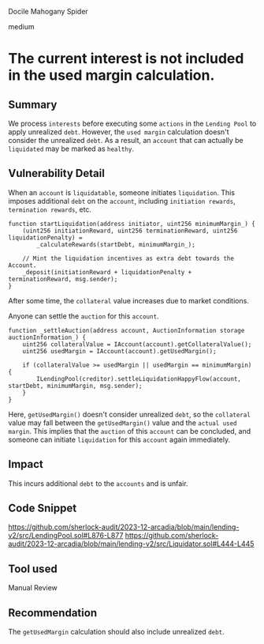 Docile Mahogany Spider

medium

# The current interest is not included in the used margin calculation.

## Summary
We process `interests` before executing some `actions` in the `Lending Pool` to apply unrealized `debt`. 
However, the `used margin` calculation doesn't consider the unrealized `debt`.
As a result, an `account` that can actually be `liquidated` may be marked as `healthy`.
## Vulnerability Detail
When an `account` is `liquidatable`, someone initiates `liquidation`. 
This imposes additional `debt` on the `account`, including `initiation rewards`, `termination rewards`, etc.
```solidity
function startLiquidation(address initiator, uint256 minimumMargin_) {
    (uint256 initiationReward, uint256 terminationReward, uint256 liquidationPenalty) =
        _calculateRewards(startDebt, minimumMargin_);

    // Mint the liquidation incentives as extra debt towards the Account.
    _deposit(initiationReward + liquidationPenalty + terminationReward, msg.sender);
}
```
After some time, the `collateral` value increases due to market conditions.

Anyone can settle the `auction` for this `account`.
```solidity
function _settleAuction(address account, AuctionInformation storage auctionInformation_) {
    uint256 collateralValue = IAccount(account).getCollateralValue();
    uint256 usedMargin = IAccount(account).getUsedMargin();

    if (collateralValue >= usedMargin || usedMargin == minimumMargin) {
        ILendingPool(creditor).settleLiquidationHappyFlow(account, startDebt, minimumMargin, msg.sender);
    }
}
```
Here, `getUsedMargin()` doesn't consider unrealized `debt`, so the `collateral` value may fall between the `getUsedMargin()` value and the `actual used margin`.
This implies that the `auction` of this `account` can be concluded, and someone can initiate `liquidation` for this `account` again immediately.
## Impact
This incurs additional `debt` to the `accounts` and is unfair.
## Code Snippet
https://github.com/sherlock-audit/2023-12-arcadia/blob/main/lending-v2/src/LendingPool.sol#L876-L877
https://github.com/sherlock-audit/2023-12-arcadia/blob/main/lending-v2/src/Liquidator.sol#L444-L445
## Tool used

Manual Review

## Recommendation
The `getUsedMargin` calculation should also include unrealized `debt`.